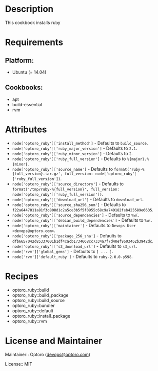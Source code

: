 # Description

This cookbook installs ruby

# Requirements

## Platform:

* Ubuntu (= 14.04)

## Cookbooks:

* apt
* build-essential
* rvm

# Attributes

* `node['optoro_ruby']['install_method']` -  Defaults to `build_source`.
* `node['optoro_ruby']['ruby_major_version']` -  Defaults to `2.1`.
* `node['optoro_ruby']['ruby_minor_version']` -  Defaults to `2`.
* `node['optoro_ruby']['ruby_full_version']` -  Defaults to `%{major}.%{minor}`.
* `node['optoro_ruby']['source_name']` -  Defaults to `format('ruby-%{full_version}.tar.gz', full_version: node['optoro_ruby']['ruby_full_version'])`.
* `node['optoro_ruby']['source_directory']` -  Defaults to `format('/tmp/ruby-%{full_version}', full_version: node['optoro_ruby']['ruby_full_version'])`.
* `node['optoro_ruby']['download_url']` -  Defaults to `download_url`.
* `node['optoro_ruby']['source_sha256_sum']` -  Defaults to `f22a6447811a81f3c808d1c2a5ce3b5f5f0955c68c9a749182feb425589e6635`.
* `node['optoro_ruby']['source_dependencies']` -  Defaults to `%w(`.
* `node['optoro_ruby']['debian_build_dependencies']` -  Defaults to `%w(`.
* `node['optoro_ruby']['maintainer']` -  Defaults to `Devops User <devops@optoro.com>`.
* `node['optoro_ruby']['package_256_sha']` -  Defaults to `dfb6657042d85337001b1df4cacb1734668cc7334a7f7d40ef9603462b3942dc`.
* `node['optoro_ruby']['s3_download_url']` -  Defaults to `s3_url`.
* `node['rvm']['global_gems']` -  Defaults to `[ ... ]`.
* `node['rvm']['default_ruby']` -  Defaults to `ruby-2.0.0-p598`.

# Recipes

* optoro_ruby::build
* optoro_ruby::build_package
* optoro_ruby::build_source
* optoro_ruby::bundler
* optoro_ruby::default
* optoro_ruby::install_package
* optoro_ruby::rvm

# License and Maintainer

Maintainer:: Optoro (<devops@optoro.com>)

License:: MIT
